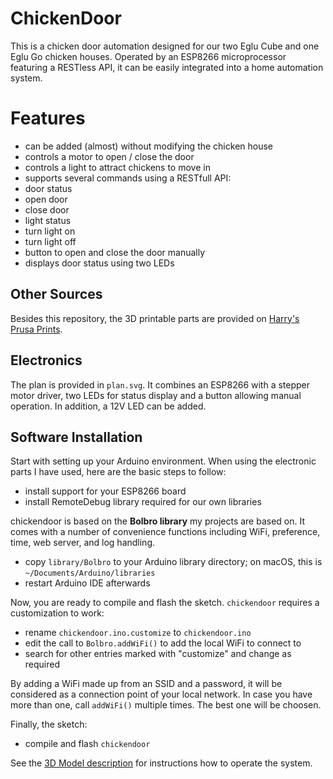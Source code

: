 # ChickenDoor

This is a chicken door automation designed for our two Eglu Cube and one Eglu Go chicken houses. Operated by an ESP8266 microprocessor featuring a RESTless API, it can be easily integrated into a home automation system.

# Features
- can be added (almost) without modifying the chicken house
- controls a motor to open / close the door
- controls a light to attract chickens to move in
- supports several commands using a RESTfull API:
- door status
- open door
- close door
- light status
- turn light on
- turn light off
- button to open and close the door manually
- displays door status using two LEDs

## Other Sources

Besides this repository, the 3D printable parts are provided on [Harry's Prusa Prints](https://www.prusaprinters.org/social/92858-harry/prints).

## Electronics

The plan is provided in `plan.svg`. It combines an ESP8266 with a stepper motor driver, two LEDs for status display and a button allowing manual operation. In addition, a 12V LED can be added.

## Software Installation

Start with setting up your Arduino environment. When using the electronic parts I have used, here are the basic steps to follow:

- install support for your ESP8266 board
- install RemoteDebug library required for our own libraries

chickendoor is based on the **Bolbro library** my projects are based on. It comes with a number of convenience functions including WiFi, preference, time, web server, and log handling. 

-  copy `library/Bolbro` to your Arduino library directory; on macOS, this is `~/Documents/Arduino/libraries`
-  restart Arduino IDE afterwards

Now, you are ready to compile and flash the sketch. `chickendoor` requires a customization to work:

- rename `chickendoor.ino.customize` to `chickendoor.ino`
- edit the call to `Bolbro.addWiFi()` to add the local WiFi to connect to
- search for other entries marked with "customize" and change as required

By adding a WiFi made up from an SSID and a password, it will be considered as a connection point of your local network. In case you have more than one, call `addWiFi()` multiple times. The best one will be choosen.

Finally, the sketch:

- compile and flash `chickendoor`

See the [3D Model description](https://www.prusaprinters.org/prints/75842-chicken-door-automation-for-omlet) for instructions how to operate the system. 
